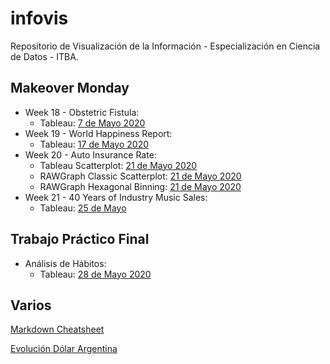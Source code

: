 # infovis

Repositorio de Visualización de la Información - Especialización en Ciencia de Datos - ITBA.


## Makeover Monday
+ Week 18 - Obstetric Fistula:
  * Tableau: [7 de Mayo 2020](https://igna43.github.io/infovis/makeovermonday2020W18.html)
+ Week 19 - World Happiness Report:
  * Tableau: [17 de Mayo 2020](https://igna43.github.io/infovis/makeovermonday2020W19.html)
+ Week 20 - Auto Insurance Rate:
    * Tableau Scatterplot: [21 de Mayo 2020](https://igna43.github.io/infovis/makeovermonday2020W20.html)
    * RAWGraph Classic Scatterplot: [21 de Mayo 2020](http://bl.ocks.org/Igna43/1040097696f6cccb4e8f7f8f17b43290)
    * RAWGraph Hexagonal Binning: [21 de Mayo 2020](http://bl.ocks.org/Igna43/27221999a39060a4cc6d2c5286028150)
+ Week 21 - 40 Years of Industry Music Sales:
    * Tableau: [25 de Mayo](https://igna43.github.io/infovis/makeovermonday2020W21.html)

## Trabajo Práctico Final
+ Análisis de Hábitos:
  * Tableau: [28 de Mayo 2020](https://igna43.github.io/infovis/TP_Final.html)

## Varios

[Markdown Cheatsheet](https://github.com/adam-p/markdown-here/wiki/Markdown-Cheatsheet)

[Evolución Dólar Argentina](https://igna43.github.io/infovis/evolucion_dolar_argentina.html)


